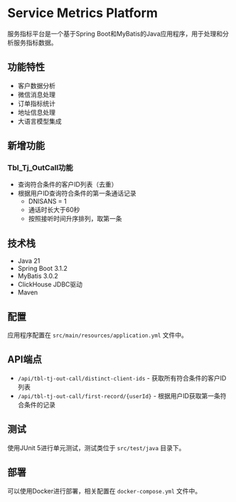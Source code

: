 # Service Metrics Platform

服务指标平台是一个基于Spring Boot和MyBatis的Java应用程序，用于处理和分析服务指标数据。

## 功能特性

- 客户数据分析
- 微信消息处理
- 订单指标统计
- 地址信息处理
- 大语言模型集成

## 新增功能

### Tbl_Tj_OutCall功能
- 查询符合条件的客户ID列表（去重）
- 根据用户ID查询符合条件的第一条通话记录
  - DNISANS = 1
  - 通话时长大于60秒
  - 按照接听时间升序排列，取第一条

## 技术栈

- Java 21
- Spring Boot 3.1.2
- MyBatis 3.0.2
- ClickHouse JDBC驱动
- Maven

## 配置

应用程序配置在 `src/main/resources/application.yml` 文件中。

## API端点

- `/api/tbl-tj-out-call/distinct-client-ids` - 获取所有符合条件的客户ID列表
- `/api/tbl-tj-out-call/first-record/{userId}` - 根据用户ID获取第一条符合条件的记录

## 测试

使用JUnit 5进行单元测试，测试类位于 `src/test/java` 目录下。

## 部署

可以使用Docker进行部署，相关配置在 `docker-compose.yml` 文件中。